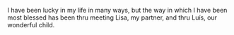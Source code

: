 I have been lucky in my life in many ways, but the way in which I have been most blessed has been thru meeting Lisa, my partner, and thru Luís, our wonderful child.
